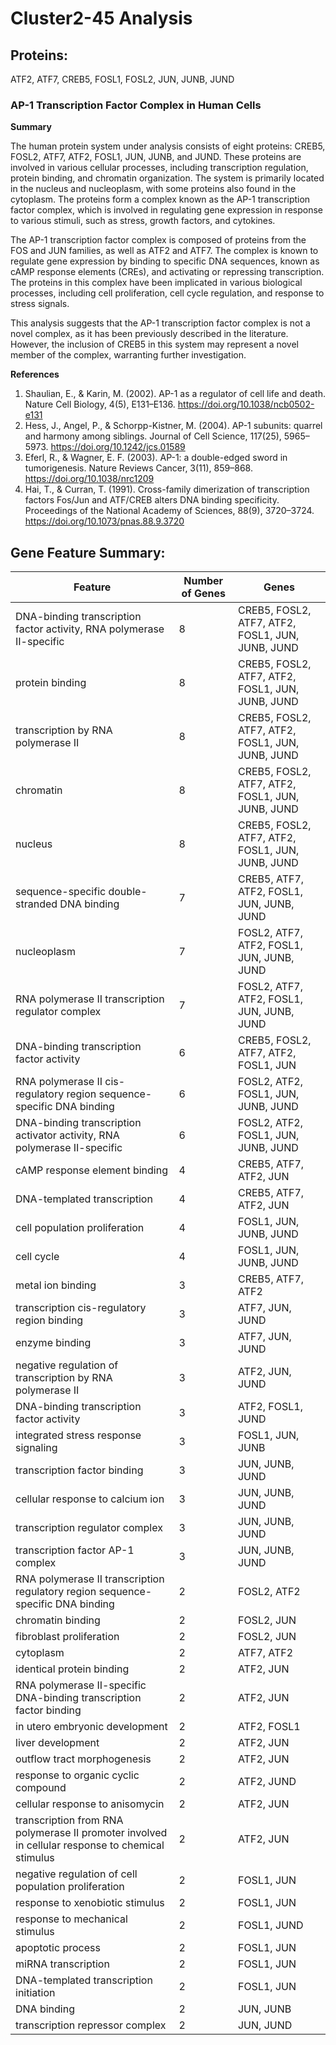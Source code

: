 # Cluster2-45 Analysis

## Proteins: 

ATF2, ATF7, CREB5, FOSL1, FOSL2, JUN, JUNB, JUND

### AP-1 Transcription Factor Complex in Human Cells

**Summary**

The human protein system under analysis consists of eight proteins: CREB5, FOSL2, ATF7, ATF2, FOSL1, JUN, JUNB, and JUND. These proteins are involved in various cellular processes, including transcription regulation, protein binding, and chromatin organization. The system is primarily located in the nucleus and nucleoplasm, with some proteins also found in the cytoplasm. The proteins form a complex known as the AP-1 transcription factor complex, which is involved in regulating gene expression in response to various stimuli, such as stress, growth factors, and cytokines.

The AP-1 transcription factor complex is composed of proteins from the FOS and JUN families, as well as ATF2 and ATF7. The complex is known to regulate gene expression by binding to specific DNA sequences, known as cAMP response elements (CREs), and activating or repressing transcription. The proteins in this complex have been implicated in various biological processes, including cell proliferation, cell cycle regulation, and response to stress signals.

This analysis suggests that the AP-1 transcription factor complex is not a novel complex, as it has been previously described in the literature. However, the inclusion of CREB5 in this system may represent a novel member of the complex, warranting further investigation.

**References**

1. Shaulian, E., & Karin, M. (2002). AP-1 as a regulator of cell life and death. Nature Cell Biology, 4(5), E131–E136. https://doi.org/10.1038/ncb0502-e131
2. Hess, J., Angel, P., & Schorpp-Kistner, M. (2004). AP-1 subunits: quarrel and harmony among siblings. Journal of Cell Science, 117(25), 5965–5973. https://doi.org/10.1242/jcs.01589
3. Eferl, R., & Wagner, E. F. (2003). AP-1: a double-edged sword in tumorigenesis. Nature Reviews Cancer, 3(11), 859–868. https://doi.org/10.1038/nrc1209
4. Hai, T., & Curran, T. (1991). Cross-family dimerization of transcription factors Fos/Jun and ATF/CREB alters DNA binding specificity. Proceedings of the National Academy of Sciences, 88(9), 3720–3724. https://doi.org/10.1073/pnas.88.9.3720

## Gene Feature Summary: 

| Feature | Number of Genes | Genes |
| --- | --- | --- |
| DNA-binding transcription factor activity, RNA polymerase II-specific | 8 | CREB5, FOSL2, ATF7, ATF2, FOSL1, JUN, JUNB, JUND |
| protein binding | 8 | CREB5, FOSL2, ATF7, ATF2, FOSL1, JUN, JUNB, JUND |
|  transcription by RNA polymerase II | 8 | CREB5, FOSL2, ATF7, ATF2, FOSL1, JUN, JUNB, JUND |
| chromatin | 8 | CREB5, FOSL2, ATF7, ATF2, FOSL1, JUN, JUNB, JUND |
| nucleus | 8 | CREB5, FOSL2, ATF7, ATF2, FOSL1, JUN, JUNB, JUND |
| sequence-specific double-stranded DNA binding | 7 | CREB5, ATF7, ATF2, FOSL1, JUN, JUNB, JUND |
| nucleoplasm | 7 | FOSL2, ATF7, ATF2, FOSL1, JUN, JUNB, JUND |
| RNA polymerase II transcription regulator complex | 7 | FOSL2, ATF7, ATF2, FOSL1, JUN, JUNB, JUND |
| DNA-binding transcription factor activity | 6 | CREB5, FOSL2, ATF7, ATF2, FOSL1, JUN |
| RNA polymerase II cis-regulatory region sequence-specific DNA binding | 6 | FOSL2, ATF2, FOSL1, JUN, JUNB, JUND |
| DNA-binding transcription activator activity, RNA polymerase II-specific | 6 | FOSL2, ATF2, FOSL1, JUN, JUNB, JUND |
| cAMP response element binding | 4 | CREB5, ATF7, ATF2, JUN |
|  DNA-templated transcription | 4 | CREB5, ATF7, ATF2, JUN |
|  cell population proliferation | 4 | FOSL1, JUN, JUNB, JUND |
|  cell cycle | 4 | FOSL1, JUN, JUNB, JUND |
| metal ion binding | 3 | CREB5, ATF7, ATF2 |
| transcription cis-regulatory region binding | 3 | ATF7, JUN, JUND |
| enzyme binding | 3 | ATF7, JUN, JUND |
| negative regulation of transcription by RNA polymerase II | 3 | ATF2, JUN, JUND |
|  DNA-binding transcription factor activity | 3 | ATF2, FOSL1, JUND |
| integrated stress response signaling | 3 | FOSL1, JUN, JUNB |
| transcription factor binding | 3 | JUN, JUNB, JUND |
| cellular response to calcium ion | 3 | JUN, JUNB, JUND |
| transcription regulator complex | 3 | JUN, JUNB, JUND |
| transcription factor AP-1 complex | 3 | JUN, JUNB, JUND |
| RNA polymerase II transcription regulatory region sequence-specific DNA binding | 2 | FOSL2, ATF2 |
| chromatin binding | 2 | FOSL2, JUN |
|  fibroblast proliferation | 2 | FOSL2, JUN |
| cytoplasm | 2 | ATF7, ATF2 |
| identical protein binding | 2 | ATF2, JUN |
| RNA polymerase II-specific DNA-binding transcription factor binding | 2 | ATF2, JUN |
| in utero embryonic development | 2 | ATF2, FOSL1 |
| liver development | 2 | ATF2, JUN |
| outflow tract morphogenesis | 2 | ATF2, JUN |
| response to organic cyclic compound | 2 | ATF2, JUND |
| cellular response to anisomycin | 2 | ATF2, JUN |
|  transcription from RNA polymerase II promoter involved in cellular response to chemical stimulus | 2 | ATF2, JUN |
| negative regulation of cell population proliferation | 2 | FOSL1, JUN |
| response to xenobiotic stimulus | 2 | FOSL1, JUN |
| response to mechanical stimulus | 2 | FOSL1, JUND |
|  apoptotic process | 2 | FOSL1, JUN |
|  miRNA transcription | 2 | FOSL1, JUN |
|  DNA-templated transcription initiation | 2 | FOSL1, JUN |
| DNA binding | 2 | JUN, JUNB |
| transcription repressor complex | 2 | JUN, JUND |

